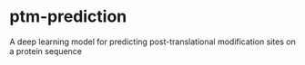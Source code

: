 # ptm-prediction
A deep learning model for predicting post-translational modification sites on a protein sequence
